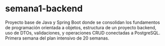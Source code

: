 # semana1-backend
Proyecto base de Java y Spring Boot donde se consolidan los fundamentos de programación orientada a objetos, estructura de un proyecto backend, uso de DTOs, validaciones, y operaciones CRUD conectadas a PostgreSQL. Primera semana del plan intensivo de 20 semanas.
